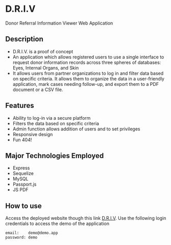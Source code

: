# D.R.I.V

Donor Referral Information Viewer Web Application

## Description

- D.R.I.V. is a proof of concept
- An application which allows registered users to use a single interface to request donor information records across three spheres of databases: Eyes, Internal Organs, and Skin
- It allows users from partner organizations to log in and filter data based on specific criteria. It allows them to organize the data in a user-friendly application, mark cases needing follow-up, and export them to a PDF document or a CSV file.

## Features

- Ability to log-in via a secure platform
- Filters the data based on specific criteria
- Admin function allows addition of users and to set privileges
- Responsive design
- Fun 404!

## Major Technologies Employed

- Express
- Sequelize
- MySQL
- Passport.js
- JS PDF

## How to use

Access the deployed website though this link [D.R.I.V](https://referral-information-viewer.herokuapp.com/). Use the following login credentials to access the demo of the application

```text
email:    demo@demo.app
password: demo
```